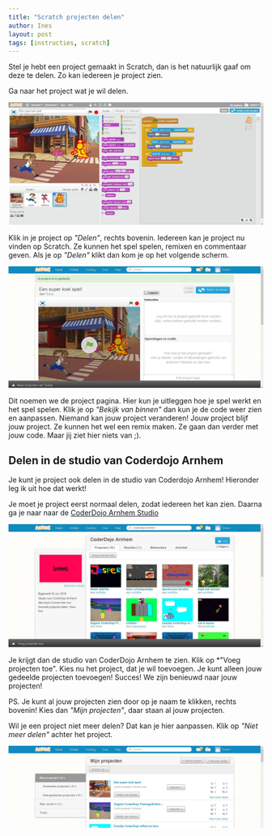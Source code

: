 ```yaml
---
title: "Scratch projecten delen"
author: Ines
layout: post
tags: [instructies, scratch]
---
```

Stel je hebt een project gemaakt in Scratch, dan is het natuurlijk gaaf om deze te delen. Zo kan iedereen je project zien.

Ga naar het project wat je wil delen.

![](/static/img/blog/2016-06-25-scratch-projecten-delen/scratch-projecten-delen-1.png)

Klik in je project op *"Delen"*, rechts bovenin. Iedereen kan je project nu vinden op Scratch. Ze kunnen het spel spelen, remixen en commentaar geven.
Als je op *"Delen"* klikt dan kom je op het volgende scherm.

![](/static/img/blog/2016-06-25-scratch-projecten-delen/scratch-projecten-delen-2.png)

Dit noemen we de project pagina. Hier kun je uitleggen hoe je spel werkt en het spel spelen. Klik je op *"Bekijk van binnen"* dan kun je de code weer zien en aanpassen. Niemand kan jouw project veranderen! Jouw project blijf jouw project. Ze kunnen het wel een remix maken. Ze gaan dan verder met jouw code. Maar jij ziet hier niets van ;).

Delen in de studio van Coderdojo Arnhem
---------------------------------------

Je kunt je project ook delen in de studio van Coderdojo Arnhem! Hieronder leg ik uit hoe dat werkt!

Je moet je project eerst normaal delen, zodat iedereen het kan zien. Daarna ga je naar naar de [CoderDojo Arnhem Studio](https://scratch.mit.edu/studios/2502768/)

![](/static/img/blog/2016-06-25-scratch-projecten-delen/scratch-projecten-delen-3.png)

Je krijgt dan de studio van CoderDojo Arnhem te zien. Klik op *"Voeg projecten toe". Kies nu het project, dat je wil toevoegen. Je kunt alleen jouw gedeelde projecten toevoegen! Succes! We zijn benieuwd naar jouw projecten!

PS. Je kunt al jouw projecten zien door op je naam te klikken, rechts bovenin! Kies dan *"Mijn projecten"*, daar staan al jouw projecten.

Wil je een project niet meer delen? Dat kan je hier aanpassen. Klik op *"Niet meer delen"* achter het project.

![](/static/img/blog/2016-06-25-scratch-projecten-delen/scratch-projecten-delen-4.png)

